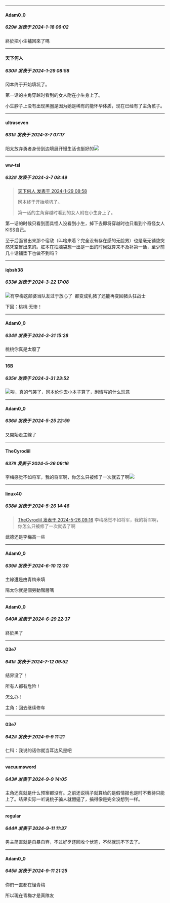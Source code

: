 
*****

####  Adam0_0  
##### 629#       发表于 2024-1-18 06:02

終於把小生補回來了嗎

*****

####  天下何人  
##### 630#       发表于 2024-1-29 08:58

冈本终于开始填坑了。

第一话的主角穿越时看到的女人附在小生身上了。

小生脖子上没有出现黑圈是因为她是稀有的能怀孕体质，现在已经有了主角孩子。

*****

####  ultraseven  
##### 631#       发表于 2024-3-7 07:17

阳太放弃勇者身份到边境展开慢生活也挺好的<img src="https://static.saraba1st.com/image/smiley/face2017/066.png" referrerpolicy="no-referrer">


*****

####  ww-tsl  
##### 632#       发表于 2024-3-7 08:49

<blockquote><a href="httphttps://bbs.saraba1st.com/2b/forum.php?mod=redirect&amp;goto=findpost&amp;pid=63811956&amp;ptid=1952903" target="_blank">天下何人 发表于 2024-1-29 08:58</a>

冈本终于开始填坑了。

第一话的主角穿越时看到的女人附在小生身上了。</blockquote>
第一话的时候只看到面具怪人没看到小生，掉下去即将穿越时也只看到个奇怪女人KISS自己。

至于后面冒出来那个宿敌（叫啥来着？完全没有存在感的无脸男）也是毫无铺垫突然凭空冒出来的。肛本在拍脑袋想一出是一出的时候就算来不及补第一话，至少前几十话铺垫下也做不到吗？

*****

####  iqbsh38  
##### 633#       发表于 2024-3-22 17:08

<img src="https://static.saraba1st.com/image/smiley/face2017/049.png" referrerpolicy="no-referrer">有李梅这颠婆当队友过于放心了  都变成乳猪了还能再变回猪头狂战士

下回：桃桃·无惨！

*****

####  Adam0_0  
##### 634#       发表于 2024-3-31 15:28

桃桃你真是太廢了


*****

####  16B  
##### 635#       发表于 2024-3-31 23:52

<img src="https://static.saraba1st.com/image/smiley/face2017/067.png" referrerpolicy="no-referrer">唉，真的气笑了，冈本伦你去小本子算了，剧情写的什么玩意

*****

####  Adam0_0  
##### 636#       发表于 2024-5-25 22:59

又開始走主線了


*****

####  TheCyrodiil  
##### 637#       发表于 2024-5-26 09:16

李梅感觉不如将军，我的将军啊，你怎么只被修了一次就去了啊<img src="https://static.saraba1st.com/image/smiley/face2017/139.png" referrerpolicy="no-referrer">


*****

####  linux40  
##### 638#       发表于 2024-5-26 14:46

<blockquote><a href="httphttps://bbs.saraba1st.com/2b/forum.php?mod=redirect&amp;goto=findpost&amp;pid=65004877&amp;ptid=1952903" target="_blank">TheCyrodiil 发表于 2024-5-26 09:16</a>
李梅感觉不如将军，我的将军啊，你怎么只被修了一次就去了啊</blockquote>
武德还是李梅高一些

*****

####  Adam0_0  
##### 639#       发表于 2024-6-10 12:30

主線還是由青梅來填

陽太你就是個勞動階層嗎

*****

####  Adam0_0  
##### 640#       发表于 2024-6-29 22:37

終於黑了

*****

####  03e7  
##### 641#       发表于 2024-7-12 09:52

结界没了！

所有人都有危险！

怎么办！

主角：回去继续修车

*****

####  03e7  
##### 642#       发表于 2024-9-9 11:21

仁科：我说的话你就当耳边风是吧


*****

####  vacuumsword  
##### 643#       发表于 2024-9-9 14:05

主角还真就是什么预案都没有。之前还说桃子就算给的是假情报也是时不我待只能上了。结果实际一听说桃子骗人就懵逼了，搞得像是完全没想到一样。


*****

####  regular  
##### 644#       发表于 2024-9-11 11:37

男主简直就是自暴自弃，不过好歹还回收个伏笔，不然就玩不下去了。


*****

####  Adam0_0  
##### 645#       发表于 2024-9-11 21:25

你們一直都在怪青梅

所以現在青梅才是真隊友

